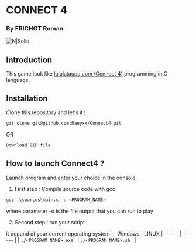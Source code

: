 # CONNECT 4 
### By FRICHOT Roman

![N|Solid](https://www.polesup-delasalle.fr/wp-content/uploads/sites/5/2020/01/Sticker-Fili%C3%A8re-SI_Publi%C3%A9-250x250.jpg) 

## Introduction
This game look like [lululataupe.com (Connect 4)](https://lululataupe.com/tout-age/686-puissance-4) programming in C language.

## Installation
Clone this repository and let's it !

```sh
git clone git@github.com:Maeyxx/Connect4.git
```

OR 

```sh
Download ZIP file
```

## How to launch Connect4 ?
Launch program and enter your choice in the console.

1. First step : Compile source code with gcc
```sh
gcc .\sources\main.c -o <PROGRAM_NAME>
```
where parameter -o is the file output that you can run to play

2. Second step : run your script

it depend of your current operating system :
| Windows | LINUX 
| ------ | ------ |
| ```./<PROGRAM_NAME>.exe ``` |   ```./<PROGRAM_NAME>.sh ``` | 


